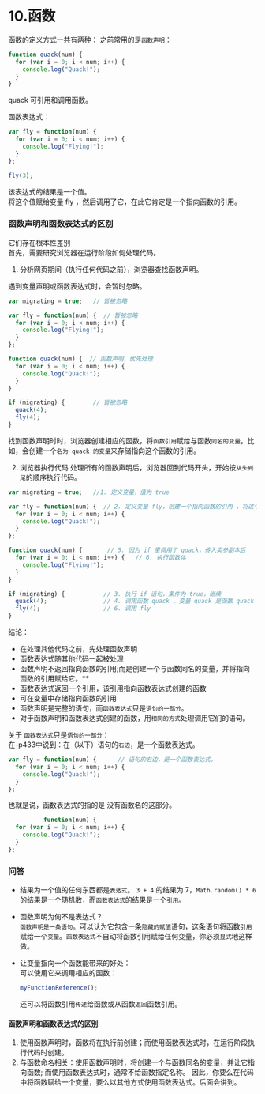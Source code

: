 # 10.函数

函数的定义方式一共有两种：
之前常用的是`函数声明`：
```js
function quack(num) {
  for (var i = 0; i < num; i++) {
    console.log("Quack!");
  }
}
```
quack 可引用和调用函数。  

函数表达式：  
```js
var fly = function(num) {
  for (var i = 0; i < num; i++) {
    console.log("Flying!");
  }
};

fly(3);
```
该表达式的结果是一个值。  
将这个值赋给变量 fly ，然后调用了它，在此它肯定是一个指向函数的引用。  

### 函数声明和函数表达式的区别

它们存在根本性差别  
首先，需要研究浏览器在运行阶段如何处理代码。  

1.  分析网页期间（执行任何代码之前），浏览器查找函数声明。  

遇到变量声明或函数表达式时，会暂时忽略。
```js
var migrating = true;   // 暂被忽略

var fly = function(num) {  // 暂被忽略
  for (var i = 0; i < num; i++) {
    console.log("Flying!");
  }
};

function quack(num) {  // 函数声明，优先处理
  for (var i = 0; i < num; i++) {
    console.log("Quack!");
  }
}

if (migrating) {        // 暂被忽略
  quack(4);
  fly(4);
}

```

找到函数声明时时，浏览器创建相应的函数，将`函数引用`赋给与函数`同名的变量`。比如，会创建一个`名为 quack 的变量`来存储指向这个函数的引用。


2. 浏览器执行代码
  处理所有的函数声明后，浏览器回到代码开头，开始按`从头到尾`的顺序执行代码。  

```js
var migrating = true;   //1. 定义变量，值为 true

var fly = function(num) {  // 2. 定义变量 fly，创建一个指向函数的引用 ，将这个引用赋给变量 fly
  for (var i = 0; i < num; i++) {
    console.log("Quack!");
  }
};

function quack(num) {       // 5. 因为 if 里调用了 quack，传入实参副本后
  for (var i = 0; i < num; i++) {   // 6. 执行函数体
    console.log("Flying!");
  }
}

if (migrating) {           // 3. 执行 if 语句，条件为 true，继续
  quack(4);                // 4. 调用函数 quack ，变量 quack 是函数 quack 的引用, 并将实参 4 的副本传给 num 形参
  fly(4);                  // 6. 调用 fly
}

```

结论：
- 在处理其他代码之前，先处理函数声明
- 函数表达式随其他代码一起被处理
- 函数声明不返回指向函数的引用;而是创建一个与函数同名的变量，并将指向函数的引用赋给它。**
- 函数表达式返回一个引用，该引用指向函数表达式创建的函数
- 可在变量中存储指向函数的引用
- 函数声明是完整的语句，而`函数表达式`只是`语句的一部分`。  
- 对于函数声明和函数表达式创建的函数，用`相同的方式`处理调用它们的语句。

关于 `函数表达式`只是`语句的一部分`：  
在-p433中说到：在（以下）语句的`右边`，是一个函数表达式。

```js
var fly = function(num) {      // 语句的右边，是一个函数表达式。
  for (var i = 0; i < num; i++) {
    console.log("Quack!");
  }
};
```

也就是说，函数表达式的指的是 没有函数名的这部分。

```js
          function(num) {      
  for (var i = 0; i < num; i++) {
    console.log("Quack!");
  }
};
```

### 问答

- 结果为一个值的任何东西都是`表达式`。 `3 + 4` 的结果为 7，`Math.random() * 6`的结果是一个随机数，而`函数表达式`的结果是一个`引用`。 

- 函数声明为何不是表达式？  
`函数声明是一条语句`。可以认为它包含一条`隐藏的赋值`语句，这条语句将函数`引用`赋给一个`变量`。`函数表达式`不自动将函数引用赋给任何变量，你必须`显式`地这样做。 

- 让变量指向一个函数能带来的好处：  
  可以使用它来调用相应的函数：  
  ```js
  myFunctionReference();
  ```
  还可以将函数引用`传递`给函数或从函数`返回`函数引用。


#### 函数声明和函数表达式的区别
1. 使用函数声明时，函数将在执行前创建；而使用函数表达式时，在运行阶段执行代码时创建。
2. 与函数命名相关：使用函数声明时，将创建一个与函数同名的变量，并让它指向函数; 而使用函数表达式时，通常不给函数指定名称。  因此，你要么在代码中将函数赋给一个变量，要么以其他方式使用函数表达式。后面会讲到。  
